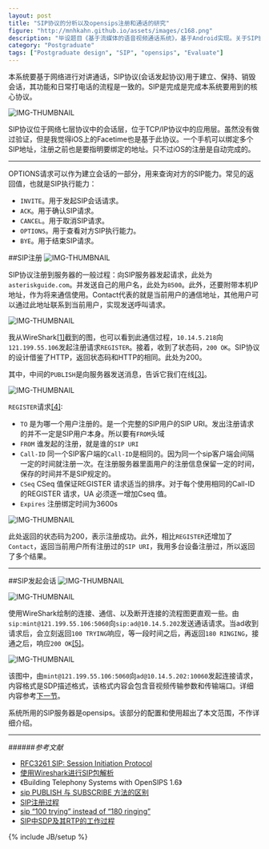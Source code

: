 ```yaml
---
layout: post
title: "SIP协议的分析以及opensips注册和通话的研究"
figure: "http://mnhkahn.github.io/assets/images/c168.png"
description: "毕设题目《基于流媒体的语音视频通话系统》，基于Android实现。关于SIP协议的分析以及opensips注册和通话的研究。"
category: "Postgraduate"
tags: ["Postgraduate design", "SIP", "opensips", "Evaluate"]
---
```


本系统要基于网络进行对讲通话，SIP协议(会话发起协议)用于建立、保持、销毁会话，其功能和日常打电话的流程是一致的。SIP是完成是完成本系统要用到的核心协议。

![IMG-THUMBNAIL](https://res.cloudinary.com/cyeam/image/upload/v1537933530/cyeam/sip_protocol.png)

SIP协议位于网络七层协议中的会话层，位于TCP/IP协议中的应用层。虽然没有做过验证，但是我觉得iOS上的Facetime也是基于此协议。一个手机可以绑定多个SIP地址，注册之前也是要指明要绑定的地址。只不过iOS的注册是自动完成的。

---

OPTIONS请求可以作为建立会话的一部分，用来查询对方的SIP能力。常见的返回值，也就是SIP执行能力：
+ `INVITE`。用于发起SIP会话请求。
+ `ACK`。用于确认SIP请求。
+ `CANCEL`。用于取消SIP请求。
+ `OPTIONS`。用于查看对方SIP执行能力。
+ `BYE`。用于结束SIP请求。

##SIP注册
![IMG-THUMBNAIL](https://res.cloudinary.com/cyeam/image/upload/v1537933530/cyeam/sip_thoery_register.png)

SIP协议注册到服务器的一般过程：向SIP服务器发起请求，此处为`asteriskguide.com`。并发送自己的用户名，此处为`8500`。此外，还要附带本机IP地址，作为将来通信使用。Contact代表的就是当前用户的通信地址，其他用户可以通过此地址联系到当前用户，实现发送呼叫请求。

![IMG-THUMBNAIL](https://res.cloudinary.com/cyeam/image/upload/v1537933530/cyeam/register_graph.png)

我从WireShark<a href="#anchor_1">[1]</a>截到的图，也可以看到此通信过程，`10.14.5.218`向`121.199.55.106`发起注册请求`REGISTER`。接着，收到了状态码，`200 OK`。SIP协议的设计借鉴了HTTP，返回状态码和HTTP的相同。此处为200。

其中，中间的`PUBLISH`是向服务器发送消息，告诉它我们在线<a href="#anchor_3">[3]</a>。

![IMG-THUMBNAIL](https://res.cloudinary.com/cyeam/image/upload/v1537933530/cyeam/sip_protocol_register.png)

`REGISTER`请求<a href="#anchor_4">[4]</a>:

+ `TO` 是为哪一个用户注册的。是一个完整的SIP用户的SIP URI。发出注册请求的并不一定是SIP用户本身。所以要有`FROM`头域
+ `FROM` 谁发起的注册，就是谁的`SIP URI`
+ `Call-ID` 同一个SIP客户端的`Call-ID`是相同的。因为同一个sip客户端会间隔一定的时间就注册一次。在注册服务器里面用户的注册信息保留一定的时间，保存的时间并不是SIP规定的。
+ `CSeq` CSeq 值保证REGISTER 请求适当的排序。对于每个使用相同的Call-ID 的REGISTER 请求，UA 必须逐一增加Cseq 值。
+ `Expires` 注册绑定时间为3600s

![IMG-THUMBNAIL](https://res.cloudinary.com/cyeam/image/upload/v1537933530/cyeam/sip_protocol_ok.png)

此处返回的状态码为200，表示注册成功。此外，相比`REGISTER`还增加了`Contact`，返回当前用户所有注册过的`SIP URI`，我用多台设备注册过，所以返回了多个结果。

---

##SIP发起会话
![IMG-THUMBNAIL](https://res.cloudinary.com/cyeam/image/upload/v1537933530/cyeam/sip_thoery_invite.png)

![IMG-THUMBNAIL](https://res.cloudinary.com/cyeam/image/upload/v1537933530/cyeam/invite_graph.png)

使用WireShark绘制的连接、通信、以及断开连接的流程图更直观一些。由`sip:mint@121.199.55.106:5060`向`sip:ad@10.14.5.202`发送通话请求。当ad收到请求后，会立刻返回`100 TRYING`响应，等一段时间之后，再返回`180 RINGING`，接通之后，响应`200 OK`<a href="#anchor_5">[5]</a>。

![IMG-THUMBNAIL](https://res.cloudinary.com/cyeam/image/upload/v1537933530/cyeam/sip_protocol_invite.png)

该图中，由`mint@121.199.55.106:5060`向`ad@10.14.5.202:10060`发起连接请求，内容格式是SDP描述格式，该格式内容会包含音视频传输参数和传输端口。详细内容参考[下一节](http://blog.cyeam.com/postgraduate%20design/2014/04/17/pager_sdp/)。

系统所用的SIP服务器是opensips。该部分的配置和使用超出了本文范围，不作详细介绍。

---

######*参考文献*
+ [RFC3261 SIP: Session Initiation Protocol](http://www.ietf.org/rfc/rfc3261.txt)
+ [使用Wireshark进行SIP包解析](http://www.blogjava.net/amigoxie/archive/2009/08/06/290119.html)
+ 《Building Telephony Systems with OpenSIPS 1.6》
+ [sip PUBLISH 与 SUBSCRIBE 方法的区别](http://blog.163.com/hlz_2599/blog/static/142378474201152243939871) 
+ [SIP注册过程](http://blog.csdn.net/lyyslsw1230_163com/article/details/8454851)
+ [sip “100 trying” instead of “180 ringing”](http://stackoverflow.com/questions/5387017/sip-100-trying-instead-of-180-ringing)
+ [SIP中SDP及其RTP的工作过程](http://wenku.baidu.com/view/854dd3e55ef7ba0d4a733bed.html)



{% include JB/setup %}
